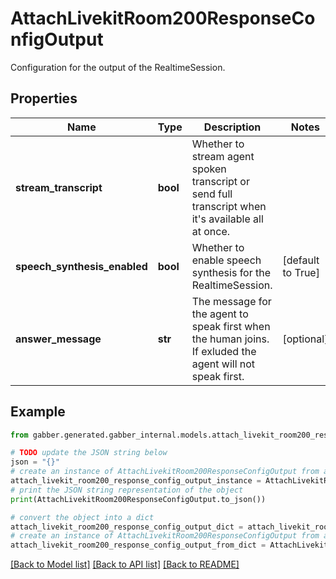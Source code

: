 # AttachLivekitRoom200ResponseConfigOutput

Configuration for the output of the RealtimeSession.

## Properties

Name | Type | Description | Notes
------------ | ------------- | ------------- | -------------
**stream_transcript** | **bool** | Whether to stream agent spoken transcript or send full transcript when it&#39;s available all at once. | 
**speech_synthesis_enabled** | **bool** | Whether to enable speech synthesis for the RealtimeSession. | [default to True]
**answer_message** | **str** | The message for the agent to speak first when the human joins. If exluded the agent will not speak first. | [optional] 

## Example

```python
from gabber.generated.gabber_internal.models.attach_livekit_room200_response_config_output import AttachLivekitRoom200ResponseConfigOutput

# TODO update the JSON string below
json = "{}"
# create an instance of AttachLivekitRoom200ResponseConfigOutput from a JSON string
attach_livekit_room200_response_config_output_instance = AttachLivekitRoom200ResponseConfigOutput.from_json(json)
# print the JSON string representation of the object
print(AttachLivekitRoom200ResponseConfigOutput.to_json())

# convert the object into a dict
attach_livekit_room200_response_config_output_dict = attach_livekit_room200_response_config_output_instance.to_dict()
# create an instance of AttachLivekitRoom200ResponseConfigOutput from a dict
attach_livekit_room200_response_config_output_from_dict = AttachLivekitRoom200ResponseConfigOutput.from_dict(attach_livekit_room200_response_config_output_dict)
```
[[Back to Model list]](../README.md#documentation-for-models) [[Back to API list]](../README.md#documentation-for-api-endpoints) [[Back to README]](../README.md)


